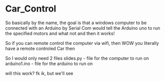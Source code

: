 # Car_Control

So basically by the name, the goal is that a windows computer to be connected with an Arduino by Serial Com
would tell the Arduino uno to run the specified motors and what not and then it works!

So if you can remote control the computer via wifi, then WOW you literally have a remote controled Car then

So I would only need 2 files 
slides.py - file for the computer to run on
arduino1.ino - file for the arduino to run on 

will this work? fk ik, but we'll see